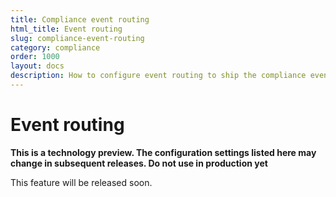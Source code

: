 ```yaml
---
title: Compliance event routing
html_title: Event routing
slug: compliance-event-routing
category: compliance
order: 1000
layout: docs
description: How to configure event routing to ship the compliance events to their correct storage destination
---
```

<!---
Copryight 2017 floragunn GmbH
-->

# Event routing

**This is a technology preview. The configuration settings listed here may change in subsequent releases. Do not use in production yet**

This feature will be released soon.